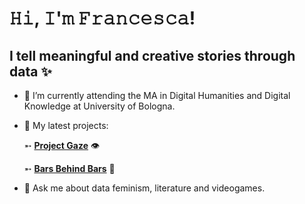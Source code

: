 # 𝙷𝚒, 𝙸'𝚖 𝙵𝚛𝚊𝚗𝚌𝚎𝚜𝚌𝚊!
## I tell meaningful and creative stories through data ✨

- 🌱 I’m currently attending the MA in Digital Humanities and Digital Knowledge at University of Bologna. 
- 🔭 My latest projects:
  
    ➵ **[Project Gaze](https://ahsanv101.github.io/ProjectGaze/)** 👁

    ➵ **[Bars Behind Bars](https://prisoner-s-dilemma.github.io/BarsBehindBars/)** 📑
  
- 💬 Ask me about data feminism, literature and videogames. 
